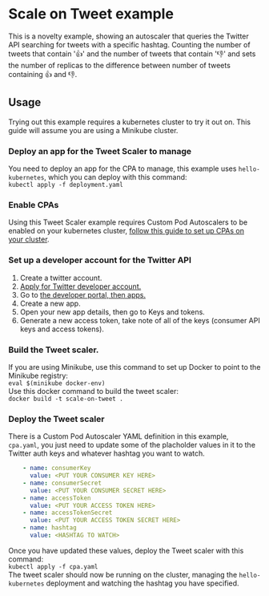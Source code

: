 # Scale on Tweet example
This is a novelty example, showing an autoscaler that queries the Twitter API searching for tweets with a specific hashtag. Counting the number of tweets that contain '👍' and the number of tweets that contain '👎' and sets the number of replicas to the difference between number of tweets containing 👍 and 👎.

## Usage
Trying out this example requires a kubernetes cluster to try it out on. This guide will assume you are using a Minikube cluster.

### Deploy an app for the Tweet Scaler to manage
You need to deploy an app for the CPA to manage, this example uses `hello-kubernetes`, which you can deploy with this command:  
`kubectl apply -f deployment.yaml`  

### Enable CPAs
Using this Tweet Scaler example requires Custom Pod Autoscalers to be enabled on your kubernetes cluster, [follow this guide to set up CPAs on your cluster](https://github.com/jthomperoo/custom-pod-autoscaler-operator#installation).  

### Set up a developer account for the Twitter API
1. Create a twitter account.
2. [Apply for Twitter developer account.](https://developer.twitter.com/en/apply-for-access.html)
3. Go to [the developer portal, then apps.](https://developer.twitter.com/en/apps)
4. Create a new app.
5. Open your new app details, then go to Keys and tokens.
6. Generate a new access token, take note of all of the keys (consumer API keys and access tokens).

### Build the Tweet scaler.
If you are using Minikube, use this command to set up Docker to point to the Minikube registry:  
`eval $(minikube docker-env)`  
Use this docker command to build the tweet scaler:  
`docker build -t scale-on-tweet .`  

### Deploy the Tweet scaler
There is a Custom Pod Autoscaler YAML definition in this example, `cpa.yaml`, you just need to update some of the placholder values in it to the Twitter auth keys and whatever hashtag you want to watch.
```yaml
    - name: consumerKey
      value: <PUT YOUR CONSUMER KEY HERE>
    - name: consumerSecret
      value: <PUT YOUR CONSUMER SECRET HERE>
    - name: accessToken
      value: <PUT YOUR ACCESS TOKEN HERE>
    - name: accessTokenSecret
      value: <PUT YOUR ACCESS TOKEN SECRET HERE>
    - name: hashtag
      value: <HASHTAG TO WATCH>
```
Once you have updated these values, deploy the Tweet scaler with this command:  
`kubectl apply -f cpa.yaml`  
The tweet scaler should now be running on the cluster, managing the `hello-kubernetes` deployment and watching the hashtag you have specified.